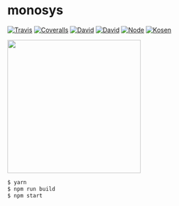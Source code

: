 # monosys
[![Travis](https://img.shields.io/travis/kimotoshin/monosys.svg?style=flat-square)](https://travis-ci.org/kimotoshin/monosys)
[![Coveralls](https://img.shields.io/coveralls/kimotoshin/monosys.svg?style=flat-square)](https://coveralls.io/github/kimotoshin/monosys)
[![David](https://img.shields.io/david/kimotoshin/monosys.svg?style=flat-square)](https://david-dm.org/kimotoshin/monosys)
[![David](https://img.shields.io/david/dev/kimotoshin/monosys.svg?style=flat-square)](https://david-dm.org/kimotoshin/monosys?type=dev)
[![Node](https://img.shields.io/badge/node-8.4.0-brightgreen.svg?style=flat-square)]()
[![Kosen](https://img.shields.io/badge/school-国立東京工業高等専門学校-blue.svg?style=flat-square)]()

<img src="https://raw.githubusercontent.com/kimotoshin/monosys/master/public/images/icons/favicon.png" width="300px" align="center">

```sh
$ yarn
$ npm run build
$ npm start
```

